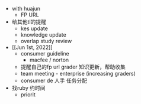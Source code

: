 - with huajun
	- FP URL
- 给其他tl的提醒
	- kes update
	- knowledge update
	- overlap study review
- [[Jun 1st, 2022]]
	- consumer guideline
		- macfee / norton
	- 提醒自己的fp url grader 知识更新，帮助收集
	- team meeting - enterprise (increasing graders)
	- consumer de 人手 任务分配
- 找ruby 约时间
	- priorit
